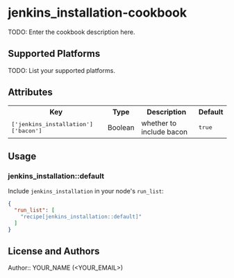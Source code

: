# jenkins_installation-cookbook

TODO: Enter the cookbook description here.

## Supported Platforms

TODO: List your supported platforms.

## Attributes

<table>
  <tr>
    <th>Key</th>
    <th>Type</th>
    <th>Description</th>
    <th>Default</th>
  </tr>
  <tr>
    <td><tt>['jenkins_installation']['bacon']</tt></td>
    <td>Boolean</td>
    <td>whether to include bacon</td>
    <td><tt>true</tt></td>
  </tr>
</table>

## Usage

### jenkins_installation::default

Include `jenkins_installation` in your node's `run_list`:

```json
{
  "run_list": [
    "recipe[jenkins_installation::default]"
  ]
}
```

## License and Authors

Author:: YOUR_NAME (<YOUR_EMAIL>)

